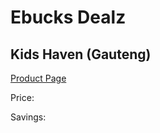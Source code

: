 
# Ebucks Dealz
## Kids Haven (Gauteng)
[Product Page](https://www.ebucks.com/web/shop/productSelected.do?prodId=124000277&catId=365579701)

Price: 

Savings: 


	